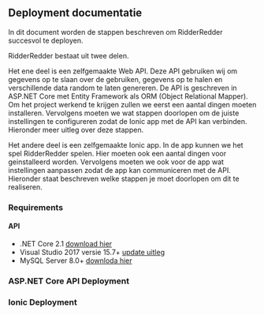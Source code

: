 ## Deployment documentatie
In dit document worden de stappen beschreven om RidderRedder succesvol te deployen.

RidderRedder bestaat uit twee delen. 

Het ene deel is een zelfgemaakte Web API. Deze API gebruiken wij om gegevens op te slaan over de gebruiken, gegevens op te halen en verschillende data random te laten genereren. De API is geschreven in ASP.NET Core met Entity Framework als ORM (Object Relational Mapper). Om het project werkend te krijgen zullen we eerst een aantal dingen moeten installeren. Vervolgens moeten we wat stappen doorlopen om de juiste instellingen te configureren zodat de Ionic app met de API kan verbinden. Hieronder meer uitleg over deze stappen.

Het andere deel is een zelfgemaakte Ionic app. In de app kunnen we het spel RidderRedder spelen. Hier moeten ook een aantal dingen voor geinstalleerd worden. Vervolgens moeten we ook voor de app wat instellingen aanpassen zodat de app kan communiceren met de API. Hieronder staat beschreven welke stappen je moet doorlopen om dit te realiseren.

### Requirements
#### API
* .NET Core 2.1                     [download hier](https://dotnet.microsoft.com/download/dotnet-core/2.1)
* Visual Studio 2017 versie 15.7+   [update uitleg](https://docs.microsoft.com/en-us/visualstudio/install/update-visual-studio?view=vs-2017)
* MySQL Server 8.0+                 [downloda hier](https://dev.mysql.com/downloads/mysql/)

### ASP.NET Core API Deployment

### Ionic Deployment



